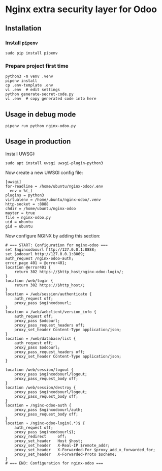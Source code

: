 # Nginx extra security layer for Odoo

## Installation

### Install `pipenv`

    sudo pip install pipenv

### Prepare project first time

    python3 -m venv .venv
    pipenv install
    cp .env-template .env
    vi .env  # edit settings
    python generate-secret-code.py
    vi .env  # copy generated code into here

## Usage in debug mode

    pipenv run python nginx-odoo.py

## Usage in production

Install UWSGI:

    sudo apt install uwsgi uwsgi-plugin-python3

Now create a new UWSGI config file:

    [uwsgi]
    for-readline = /home/ubuntu/nginx-odoo/.env
      env = %(_)
    plugins = python3
    virtualenv = /home/ubuntu/nginx-odoo/.venv
    http-socket = :8888
    chdir = /home/ubuntu/nginx-odoo
    master = true
    file = nginx-odoo.py
    uid = ubuntu
    gid = ubuntu

Now configure NGINX by adding this section:

    # === START: Configuration for nginx-odoo ===
    set $nginxodoourl http://127.0.0.1:8888;
    set $odoourl http://127.0.0.1:8069;
    auth_request /nginx-odoo-auth;
    error_page 401 = @error401;
    location @error401 {
        return 302 https://$http_host/nginx-odoo-login/;
    }
    location /web/login {
        return 302 https://$http_host/;
    }
    location = /web/session/authenticate {
        auth_request off;
        proxy_pass $nginxodoourl;
    }
    location = /web/webclient/version_info {
        auth_request off;
        proxy_pass $odoourl;
        proxy_pass_request_headers off;
        proxy_set_header Content-Type application/json;
    }
    location = /web/database/list {
        auth_request off;
        proxy_pass $odoourl;
        proxy_pass_request_headers off;
        proxy_set_header Content-Type application/json;
    }

    location /web/session/logout {
        proxy_pass $nginxodoourl/logout;
        proxy_pass_request_body off;
    }
    location /web/session/destroy {
        proxy_pass $nginxodoourl/logout;
        proxy_pass_request_body off;
    }
    location = /nginx-odoo-auth {
        proxy_pass $nginxodoourl/auth;
        proxy_pass_request_body off;
    }
    location ~ /nginx-odoo-login(.*)$ {
        auth_request off;
        proxy_pass $nginxodoourl$1;
        proxy_redirect     off;
        proxy_set_header   Host $host;
        proxy_set_header   X-Real-IP $remote_addr;
        proxy_set_header   X-Forwarded-For $proxy_add_x_forwarded_for;
        proxy_set_header   X-Forwarded-Proto $scheme;
    }
    # === END: Configuration for nginx-odoo ===
